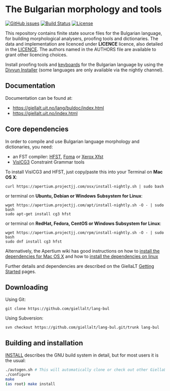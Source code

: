 The Bulgarian morphology and tools
==========================================

[![GitHub issues](https://img.shields.io/github/issues-raw/giellalt/lang-bul)](https://github.com/giellalt/lang-bul/issues)
[![Build Status](https://github.com/giellalt/lang-bul/workflows/Speller%20CI+CD/badge.svg)](https://github.com/giellalt/lang-bul/actions)
[![License](https://img.shields.io/github/license/giellalt/lang-bul)](https://raw.githubusercontent.com/giellalt/lang-bul/develop/LICENSE)

This repository contains finite state source files for the Bulgarian language,
for building morphological analysers, proofing tools
and dictionaries. The data and implementation are licenced under __LICENCE__
licence, also detailed in the
[LICENCE](https://github.com/giellalt/lang-bul/blob/develop/LICENCE). The
authors named in the AUTHORS file are available to grant other licencing
choices.

Install proofing tools and [keyboards](https://github.com/giellalt/keyboard-bul)
for the Bulgarian language by using the [Divvun Installer](http://divvun.no)
(some languages are only available via the nightly channel).

Documentation
-------------

Documentation can be found at:

-   <https://giellalt.uit.no/lang/buldoc/index.html>
-   <https://giellalt.uit.no/index.html>

Core dependencies
-----------------

In order to compile and use Bulgarian language morphology and
dictionaries, you need:

- an FST compiler: [HFST](https://github.com/hfst/hfst), [Foma](https://github.com/mhulden/foma) or [Xerox Xfst](https://web.stanford.edu/~laurik/fsmbook/home.html)
- [VislCG3](https://visl.sdu.dk/svn/visl/tools/vislcg3/trunk) Constraint Grammar tools

To install VislCG3 and HFST, just copy/paste this into your Terminal on **Mac OS X**:

```
curl https://apertium.projectjj.com/osx/install-nightly.sh | sudo bash
```

or terminal on **Ubuntu, Debian or Windows Subsystem for Linux**:

```
wget https://apertium.projectjj.com/apt/install-nightly.sh -O - | sudo bash
sudo apt-get install cg3 hfst
```

or terminal on **RedHat, Fedora, CentOS or Windows Subsystem for Linux**:

```
wget https://apertium.projectjj.com/rpm/install-nightly.sh -O - | sudo bash
sudo dnf install cg3 hfst
```

Alternatively, the Apertium wiki has good instructions on how to [install the dependencies for Mac
OS X](https://wiki.apertium.org/wiki/Apertium_on_Mac_OS_X) and how to [install
the dependencies on
linux](https://wiki.apertium.org/wiki/Installation_of_grammar_libraries)

Further details and dependencies are described on the GiellaLT [Getting Started](https://giellalt.uit.no/infra/GettingStarted.html) pages.

Downloading
-----------

Using Git:
```
git clone https://github.com/giellalt/lang-bul
```

Using Subversion:
```
svn checkout https://github.com/giellalt/lang-bul.git/trunk lang-bul
```

Building and installation
-------------------------

[INSTALL](https://github.com/giellalt/lang-bul/blob/develop/INSTALL)
describes the GNU build system in detail, but for most users it is the usual:

```sh
./autogen.sh # This will automatically clone or check out other GiellaLT dependencies
./configure
make
(as root) make install
```
